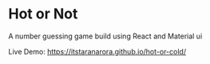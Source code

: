 # Hot or Not

A number guessing game build using React and Material ui

Live Demo: https://itstaranarora.github.io/hot-or-cold/
